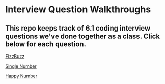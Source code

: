 # Interview Question Walkthroughs

## This repo keeps track of 6.1 coding interview questions we've done together as a class. Click below for each question.


[FizzBuzz](./source/fizz-buzz.swift)

[Single Number](./source/single-number.swift)

[Happy Number](./source/happy-number.swift)
